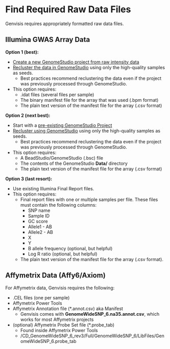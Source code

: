 # Find Required Raw Data Files

Genvisis requires appropriately formatted raw data files.

## Illumina GWAS Array Data
**Option 1 (best):** 
* [Create a new GenomeStudio project from raw intensity data](../#/documentation/AppendixAGenomeStudio--create-a-new-project) 
* [Recluster the data in GenomeStudio](../#/documentation/AppendixAGenomeStudio--recluster-samples-before-exporting) using only the high-quality samples as seeds. 
    * Best practices recommend reclustering the data even if the project was previously processed through GenomeStudio.
* This option requires:
    * .idat files (several files per sample)
    * The binary manifest file for the array that was used (.bpm format)
    * The plain text version of the manifest file for the array (.csv format)

**Option 2 (next best):** 
* Start with a [pre-existing GenomeStudio Project](../#/documentation/AppendixAGenomeStudio--open-an-existing-project)
* [Recluster using GenomeStudio](../#/documentation/AppendixAGenomeStudio--recluster-samples-before-exporting) using only the high-quality samples as seeds. 
    * Best practices recommend reclustering the data even if the project was previously processed through GenomeStudio.
* This option requires:
    * A BeadStudio/GenomeStudio (.bsc) file
    * The contents of the GenomeStudio **Data/** directory
    * The plain text version of the manifest file for the array (.csv format)

**Option 3 (last resort):** 
* Use existing Illumina Final Report files. 
* This option requires:
    * Final report files with one or multiple samples per file. These files must contain the following columns:
        * SNP name
        * Sample ID
        * GC score
        * Allele1 - AB
        * Allele2 - AB
        * X
        * Y
        * B allele frequency (optional, but helpful)
        * Log R ratio (optional, but helpful)
    * The plain text version of the manifest file for the array (.csv format).

## Affymetrix Data (Affy6/Axiom)
For Affymetrix data, Genvisis requires the following:
* .CEL files (one per sample)
* Affymetrix Power Tools
* Affymetrix Annotation file (*.annot.csv) aka Manifest
    * Genvisis comes with **GenomeWideSNP_6.na35.annot.csv**, which works for most Affymetrix projects
* (optional) Affymetrix Probe Set file (*.probe_tab)
    * Found inside Affymetrix Power Tools
    * /CD\_GenomeWideSNP\_6\_rev3/Full/GenomeWideSNP\_6/LibFiles/GenomeWideSNP\_6.probe\_tab
